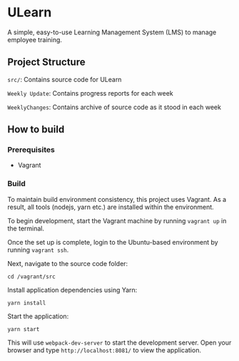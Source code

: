 # ULearn
A simple, easy-to-use Learning Management System (LMS) to manage employee training.

## Project Structure
`src/`: Contains source code for ULearn

`Weekly Update`: Contains progress reports for each week

`WeeklyChanges`: Contains archive of source code as it stood in each week


## How to build

### Prerequisites
- Vagrant

### Build
To maintain build environment consistency, this project uses Vagrant. As a result, all tools (nodejs, yarn etc.) are installed within the environment.

To begin development, start the Vagrant machine by running `vagrant up` in the terminal.

Once the set up is complete, login to the Ubuntu-based environment by running `vagrant ssh`.

Next, navigate to the source code folder:

    cd /vagrant/src

Install application dependencies using Yarn:

    yarn install

Start the application:

    yarn start

This will use `webpack-dev-server` to start the development server. Open your browser and type `http://localhost:8081/` to view the application.
